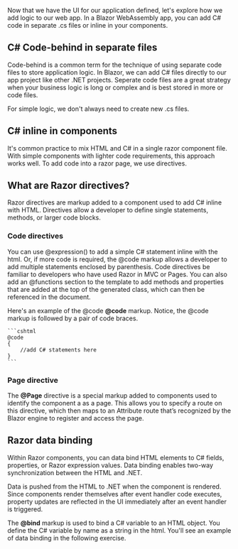 Now that we have the UI for our application defined, let's explore how we add logic to our web app. In a Blazor WebAssembly app, you can add C# code in separate .cs files or inline in your components.

## C# Code-behind in separate files 

Code-behind is a common term for the technique of using separate code files to store application logic. In Blazor, we can add C# files directly to our app project like other .NET projects. Seperate code files are a great strategy when your business logic is long or complex and is best stored in more or code files.

For simple logic, we don't always need to create new .cs files.

## C# inline in components

It's common practice to mix HTML and C# in a single razor component file. With simple components with lighter code requirements, this approach works well. To add code into a razor page, we use directives.

## What are Razor directives?

Razor directives are markup added to a component used to add C# inline with HTML. Directives allow a developer to define single statements, methods, or larger code blocks.

### Code directives

You can use @expression() to add a simple C# statement inline with the html. Or, if more code is required, the @code markup allows a developer to add multiple statements enclosed by parenthesis. Code directives be familiar to developers who have used Razor in MVC or Pages. You can also add an @functions section to the template to add methods and properties that are added at the top of the generated class, which can then be referenced in the document.

Here's an example of the @code  **@code** markup. Notice, the @code markup is followed by a pair of code braces. 

    ```cshtml
    @code 
    {
        //add C# statements here
    }
    ```

### Page directive

The **@Page** directive is a special markup added to components used to identify the component a as a page. This allows you to specify a route on this directive, which then maps to an Attribute route that’s recognized by the Blazor engine to register and access the page.

## Razor data binding 

Within Razor components, you can data bind HTML elements to C# fields, properties, or Razor expression values. Data binding enables two-way synchronization between the HTML and .NET.

Data is pushed from the HTML to .NET when the component is rendered. Since components render themselves after event handler code executes, property updates are reflected in the UI immediately after an event handler is triggered.

The **@bind** markup is used to bind a C# variable to an HTML object. You define the C# variable by name as a string in the html. You'll see an example of data binding in the following exercise.